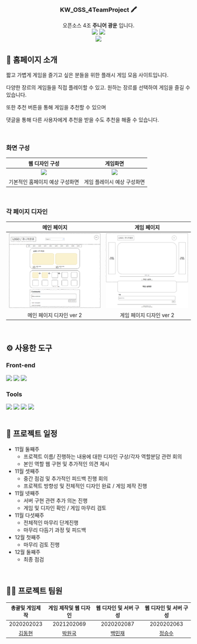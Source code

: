 <div align="center">


### KW_OSS_4TeamProject 🖍️
 오픈소스 4조 **주니어 광운** 입니다.
 <br/>
[<img src="https://img.shields.io/badge/-readme.md-important?style=flat&logo=google-chrome&logoColor=white" />]() [<img src="https://img.shields.io/badge/-tech blog-blue?style=flat&logo=google-chrome&logoColor=white" />]()
<br/> 
[<img src="https://img.shields.io/badge/프로젝트 기간-2022.10.29~2022.12.17-fab2ac?style=flat&logo=&logoColor=white" />]()

</div> 

## 📝 홈페이지 소개
짧고 가볍게 게임을 즐기고 싶은 분들을 위한 플래시 게임 모음 사이트입니다.

다양한 장르의 게임들을 직접 플레이할 수 있고. 원하는 장르를 선택하여 게임을 즐길 수 있습니다.

또한 추천 버튼을 통해 게임을 추천할 수 있으며

댓글을 통해 다른 사용자에게 추천을 받을 수도 추천을 해줄 수 있습니다.


<br />

### 화면 구성
|웹 디자인 구성| 게임화면 |
|:---:| :---: |
|<img src="./ReadMeFile/WebScreen.png" width="450"/>|<img src="./ReadMeFile/GameScreen.png" width="450"/>|
|기본적인 홈페이지 예상 구성화면|게임 플레이시 예상 구성화면|

<br />

### 각 페이지 디자인
| 메인 페이지 | 게임 페이지 |
|:---:| :---: |
|<img src="./ReadMeFile/MainPage.png" width="450"/>|<img src="./ReadMeFile/GamePage.png" width="400"/>|
|메인 페이지 디자인 ver 2|게임 페이지 디자인 ver 2|

<br />

## ⚙ 사용한 도구
### Front-end
<div>
<img src="./ReadMeFile/HTMLCSS.png" width="80">
<img src="./ReadMeFile/NodeJS.png" width="80">
<img src="./ReadMeFile/JavaScript.png" width="80">
</div>


### Tools
<div>
<img src="./ReadMeFile/Discord.png" width="80">
<img src="./ReadMeFile/Github.png" width="80">
<img src="./ReadMeFile/Notion.png" width="80">
<img src="./ReadMeFile/unity.png" width="80">
</div>

<br />

## 🤔 프로젝트 일정
- 11월 둘째주
    - 프로젝트 이름/ 진행하는 내용에 대한 디자인 구상/각자 역할분담 관련 회의
    - 본인 역할 웹 구현 및 추가적인 의견 제시
- 11월 셋째주
    - 중간 점검 및 추가적인 피드백 진행 회의
    - 프로젝트 방향성 및 전체적인 디자인 완료 / 게임 제작 진행
- 11월 넷째주
    - 서버 구현 관련 추가 의논 진행
    - 게임 및 디자인 확인  / 게임 마무리 검토
- 11월 다섯째주
    - 전체적인 마무리 단계진행
    - 마무리 다듬기 과정 및 피드백
- 12월 첫째주
    - 마무리 검토 진행
- 12월 둘째주
    - 최종 점검
<br />

## 💁‍♂️ 프로젝트 팀원
|총괄및 게임제작|게임 제작및 웹 디자인|웹 디자인 및 서버 구성|웹 디자인 및 서버 구성 |
|:---:|:---:|:---:|:---:|
|2020202023|2021202069|2020202087|2020202063|
|[김동현](https://github.com/ehdgus3130)|[박원국](https://github.com/parkwonkuku)|[백민재](https://github.com/akswo)|[정승수](https://github.com/Chungss84)
